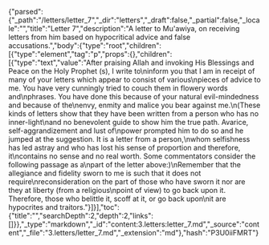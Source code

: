 {"parsed":{"_path":"/letters/letter_7","_dir":"letters","_draft":false,"_partial":false,"_locale":"","title":"Letter 7","description":"A letter to Mu'awiya, on receiving letters from him based on hypocritical advice and false accusations.","body":{"type":"root","children":[{"type":"element","tag":"p","props":{},"children":[{"type":"text","value":"After praising Allah and invoking His Blessings and Peace on the Holy Prophet (s), I write to\ninform you that I am in receipt of many of your letters which appear to consist of various\npieces of advice to me. You have very cunningly tried to couch them in flowery words and\nphrases. You have done this because of your natural evil-mindedness and because of the\nenvy, enmity and malice you bear against me.\n(These kinds of letters show that they have been written from a person who has no inner-light\nand no benevolent guide to show him the true path. Avarice, self-aggrandizement and lust of\npower prompted him to do so and he jumped at the suggestion. It is a letter from a person,\nwhom selfishness has led astray and who has lost his sense of proportion and therefore, it\ncontains no sense and no real worth. Some commentators consider the following passage as a\npart of the letter above:)\nRemember that the allegiance and fidelity sworn to me is such that it does not require\nreconsideration on the part of those who have sworn it nor are they at liberty (from a religious\npoint of view) to go back upon it. Therefore, those who belittle it, scoff at it, or go back upon\nit are hypocrites and traitors."}]}],"toc":{"title":"","searchDepth":2,"depth":2,"links":[]}},"_type":"markdown","_id":"content:3.letters:letter_7.md","_source":"content","_file":"3.letters/letter_7.md","_extension":"md"},"hash":"P3U0iiFMRT"}